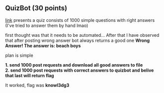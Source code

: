 ## QuizBot (30 points)

[link](http://timesink.be/quizbot/) presents a quiz consists of 1000 simple questions with right answers (I've tried to answer them by hand lmao)

first thought was that it needs to be automated... After that I have observed that after posting wrong answer bot always returns a good one
**Wrong Answer! The answer is:
beach boys**

plan is simple 

**1. send 1000 post requests and download all good answers to file**<br>
**2. send 1000 post requests with correct answers to quizbot and belive that last will return flag**

It worked, flag was **knowl3dg3** 

